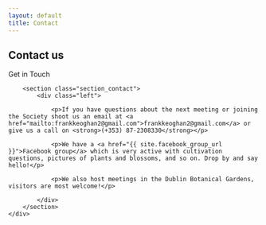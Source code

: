 ```yaml
---
layout: default
title: Contact
---
```

<div class="pagebackground clearfix">
    <div class="container">
        <section class="background_pages banner_about">
            <div class="contact_header">
                <h2>
                    Contact us
                </h2>
                <p class="moto"> Get in Touch</p>
            </div>
        </section>

        <section class="section_contact">
            <div class="left">

                <p>If you have questions about the next meeting or joining the Society shoot us an email at <a href="mailto:frankkeoghan2@gmail.com">frankkeoghan2@gmail.com</a> or give us a call on <strong>(+353) 87-2308330</strong></p>

                <p>We have a <a href="{{ site.facebook_group_url }}">Facebook group</a> which is very active with cultivation questions, pictures of plants and blossoms, and so on. Drop by and say hello!</p>

                <p>We also host meetings in the Dublin Botanical Gardens, visitors are most welcome!</p>

            </div>
        </section>
    </div>
</div>